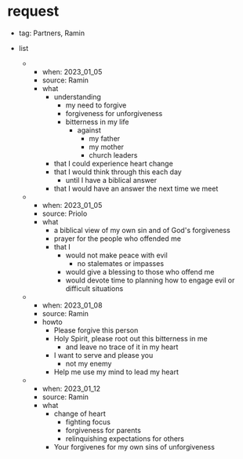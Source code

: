# request
- tag: Partners, Ramin
- list

  - 
    - when: 2023_01_05
    - source: Ramin
    - what
      - understanding
        - my need to forgive
        - forgiveness for unforgiveness
        - bitterness in my life
          - against
            - my father
            - my mother
            - church leaders
      - that I could experience heart change
      - that I would think through this each day
        - until I have a biblical answer
      - that I would have an answer the next time we meet
  - 
    - when: 2023_01_05
    - source: Priolo
    - what
      - a biblical view of my own sin and of God's forgiveness
      - prayer for the people who offended me
      - that I
        - would not make peace with evil
          - no stalemates or impasses
        - would give a blessing to those who offend me
        - would devote time to planning how to engage evil or difficult situations
  - 
    - when: 2023_01_08
    - source: Ramin
    - howto
      - Please forgive this person
      - Holy Spirit, please root out this bitterness in me
        - and leave no trace of it in my heart
      - I want to serve and please you
        - not my enemy
      - Help me use my mind to lead my heart
  - 
    - when: 2023_01_12
    - source: Ramin
    - what
      - change of heart
        - fighting focus
        - forgiveness for parents
        - relinquishing expectations for others
      - Your forgivenes for my own sins of unforgiveness
